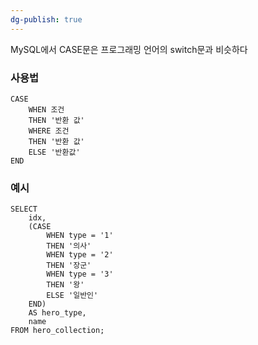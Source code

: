 ```yaml
---
dg-publish: true
---
```

MySQL에서 CASE문은 프로그래밍 언어의 switch문과 비슷하다

### 사용법
```mysql
CASE
	WHEN 조건
	THEN '반환 값'
	WHERE 조건
	THEN '반환 값'
	ELSE '반환값'
END
```

### 예시
```mysql
SELECT
	idx,
    (CASE
		WHEN type = '1'
		THEN '의사'
		WHEN type = '2'
		THEN '장군'
		WHEN type = '3'
		THEN '왕'
		ELSE '일반인'
	END)
	AS hero_type,
	name
FROM hero_collection;
```